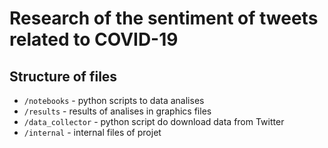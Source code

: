 # Research of the sentiment of tweets related to COVID-19

## Structure of files
- `/notebooks` - python scripts to data analises
- `/results` - results of analises in graphics files
- `/data_collector` - python script do download data from Twitter
- `/internal` - internal files of projet